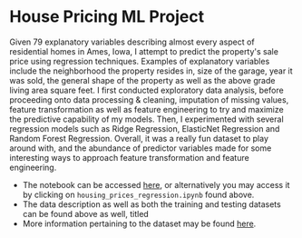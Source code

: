 # House Pricing ML Project
Given 79 explanatory variables describing almost every aspect of residential homes in Ames, Iowa, I attempt to predict the property's sale price using regression techniques. Examples of explanatory variables include the neighborhood the property resides in, size of the garage, year it was sold, the general shape of the property as well as the above grade living area square feet. I first conducted exploratory data analysis, before proceeding onto data processing & cleaning, imputation of missing values, feature transformation as well as feature engineering to try and maximize the predictive capability of my models. Then, I experimented with several regression models such as Ridge Regression, ElasticNet Regression and Random Forest Regression. Overall, it was a really fun dataset to play around with, and the abundance of predictor variables made for some interesting ways to approach feature transformation and feature engineering.

- The notebook can be accessed [here](https://github.com/Yihan2407/house_prices_ml_project/blob/main/housing_prices_regression.ipynb), or alternatively you may access it by clicking on `housing_prices_regression.ipynb` found above.
- The data description as well as both the training and testing datasets can be found above as well, titled
- More information pertaining to the dataset may be found [here](https://www.kaggle.com/competitions/house-prices-advanced-regression-techniques/overview).

